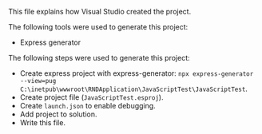 This file explains how Visual Studio created the project.

The following tools were used to generate this project:
- Express generator

The following steps were used to generate this project:
- Create express project with express-generator: `npx express-generator --view=pug C:\inetpub\wwwroot\RNDApplication\JavaScriptTest\JavaScriptTest`.
- Create project file (`JavaScriptTest.esproj`).
- Create `launch.json` to enable debugging.
- Add project to solution.
- Write this file.
